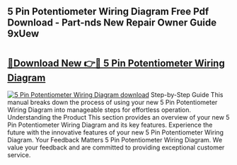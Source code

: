 ## 5 Pin Potentiometer Wiring Diagram Free Pdf Download - Part-nds New Repair Owner Guide 9xUew

# <h2><a href="http://dfukeo.blite.top/?on=5+Pin+Potentiometer+Wiring+Diagram">🔗Download New 👉🔴 5 Pin Potentiometer Wiring Diagram</a></h2>

[![5 Pin Potentiometer Wiring Diagram download](https://i.imgur.com/lujVjoI.png)](http://dfukeo.blite.top/?on=5+Pin+Potentiometer+Wiring+Diagram)
Step-by-Step Guide This manual breaks down the process of using your new 5 Pin Potentiometer Wiring Diagram into manageable steps for effortless operation. Understanding the Product This section provides an overview of your new 5 Pin Potentiometer Wiring Diagram and its key features. Experience the future with the innovative features of your new 5 Pin Potentiometer Wiring Diagram. Your Feedback Matters 5 Pin Potentiometer Wiring Diagram. We value your feedback and are committed to providing exceptional customer service.
